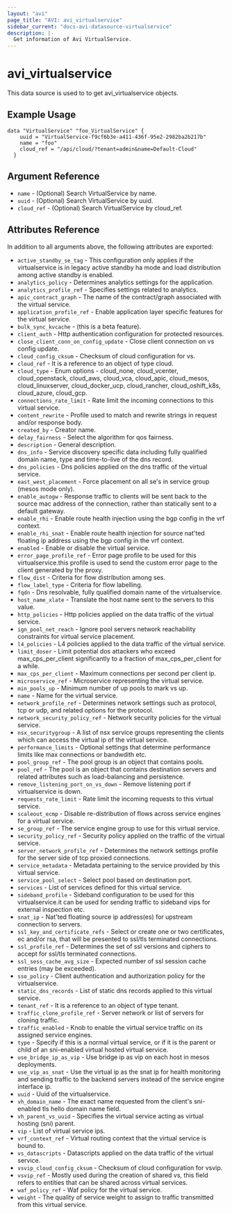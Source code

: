 ```yaml
---
layout: "avi"
page_title: "AVI: avi_virtualservice"
sidebar_current: "docs-avi-datasource-virtualservice"
description: |-
  Get information of Avi VirtualService.
---
```


# avi_virtualservice

This data source is used to to get avi_virtualservice objects.

## Example Usage

```hcl
data "VirtualService" "foo_VirtualService" {
    uuid = "VirtualService-f9cf6b3e-a411-436f-95e2-2982ba2b217b"
    name = "foo"
    cloud_ref = "/api/cloud/?tenant=admin&name=Default-Cloud"
  }
```

## Argument Reference

* `name` - (Optional) Search VirtualService by name.
* `uuid` - (Optional) Search VirtualService by uuid.
* `cloud_ref` - (Optional) Search VirtualService by cloud_ref.
  
## Attributes Reference

In addition to all arguments above, the following attributes are exported:

* `active_standby_se_tag` - This configuration only applies if the virtualservice is in legacy active standby ha mode and load distribution among active standby is enabled.
* `analytics_policy` - Determines analytics settings for the application.
* `analytics_profile_ref` - Specifies settings related to analytics.
* `apic_contract_graph` - The name of the contract/graph associated with the virtual service.
* `application_profile_ref` - Enable application layer specific features for the virtual service.
* `bulk_sync_kvcache` - (this is a beta feature).
* `client_auth` - Http authentication configuration for protected resources.
* `close_client_conn_on_config_update` - Close client connection on vs config update.
* `cloud_config_cksum` - Checksum of cloud configuration for vs.
* `cloud_ref` - It is a reference to an object of type cloud.
* `cloud_type` - Enum options - cloud_none, cloud_vcenter, cloud_openstack, cloud_aws, cloud_vca, cloud_apic, cloud_mesos, cloud_linuxserver, cloud_docker_ucp, cloud_rancher, cloud_oshift_k8s, cloud_azure, cloud_gcp.
* `connections_rate_limit` - Rate limit the incoming connections to this virtual service.
* `content_rewrite` - Profile used to match and rewrite strings in request and/or response body.
* `created_by` - Creator name.
* `delay_fairness` - Select the algorithm for qos fairness.
* `description` - General description.
* `dns_info` - Service discovery specific data including fully qualified domain name, type and time-to-live of the dns record.
* `dns_policies` - Dns policies applied on the dns traffic of the virtual service.
* `east_west_placement` - Force placement on all se's in service group (mesos mode only).
* `enable_autogw` - Response traffic to clients will be sent back to the source mac address of the connection, rather than statically sent to a default gateway.
* `enable_rhi` - Enable route health injection using the bgp config in the vrf context.
* `enable_rhi_snat` - Enable route health injection for source nat'ted floating ip address using the bgp config in the vrf context.
* `enabled` - Enable or disable the virtual service.
* `error_page_profile_ref` - Error page profile to be used for this virtualservice.this profile is used to send the custom error page to the client generated by the proxy.
* `flow_dist` - Criteria for flow distribution among ses.
* `flow_label_type` - Criteria for flow labelling.
* `fqdn` - Dns resolvable, fully qualified domain name of the virtualservice.
* `host_name_xlate` - Translate the host name sent to the servers to this value.
* `http_policies` - Http policies applied on the data traffic of the virtual service.
* `ign_pool_net_reach` - Ignore pool servers network reachability constraints for virtual service placement.
* `l4_policies` - L4 policies applied to the data traffic of the virtual service.
* `limit_doser` - Limit potential dos attackers who exceed max_cps_per_client significantly to a fraction of max_cps_per_client for a while.
* `max_cps_per_client` - Maximum connections per second per client ip.
* `microservice_ref` - Microservice representing the virtual service.
* `min_pools_up` - Minimum number of up pools to mark vs up.
* `name` - Name for the virtual service.
* `network_profile_ref` - Determines network settings such as protocol, tcp or udp, and related options for the protocol.
* `network_security_policy_ref` - Network security policies for the virtual service.
* `nsx_securitygroup` - A list of nsx service groups representing the clients which can access the virtual ip of the virtual service.
* `performance_limits` - Optional settings that determine performance limits like max connections or bandwdith etc.
* `pool_group_ref` - The pool group is an object that contains pools.
* `pool_ref` - The pool is an object that contains destination servers and related attributes such as load-balancing and persistence.
* `remove_listening_port_on_vs_down` - Remove listening port if virtualservice is down.
* `requests_rate_limit` - Rate limit the incoming requests to this virtual service.
* `scaleout_ecmp` - Disable re-distribution of flows across service engines for a virtual service.
* `se_group_ref` - The service engine group to use for this virtual service.
* `security_policy_ref` - Security policy applied on the traffic of the virtual service.
* `server_network_profile_ref` - Determines the network settings profile for the server side of tcp proxied connections.
* `service_metadata` - Metadata pertaining to the service provided by this virtual service.
* `service_pool_select` - Select pool based on destination port.
* `services` - List of services defined for this virtual service.
* `sideband_profile` - Sideband configuration to be used for this virtualservice.it can be used for sending traffic to sideband vips for external inspection etc.
* `snat_ip` - Nat'ted floating source ip address(es) for upstream connection to servers.
* `ssl_key_and_certificate_refs` - Select or create one or two certificates, ec and/or rsa, that will be presented to ssl/tls terminated connections.
* `ssl_profile_ref` - Determines the set of ssl versions and ciphers to accept for ssl/tls terminated connections.
* `ssl_sess_cache_avg_size` - Expected number of ssl session cache entries (may be exceeded).
* `sso_policy` - Client authentication and authorization policy for the virtualservice.
* `static_dns_records` - List of static dns records applied to this virtual service.
* `tenant_ref` - It is a reference to an object of type tenant.
* `traffic_clone_profile_ref` - Server network or list of servers for cloning traffic.
* `traffic_enabled` - Knob to enable the virtual service traffic on its assigned service engines.
* `type` - Specify if this is a normal virtual service, or if it is the parent or child of an sni-enabled virtual hosted virtual service.
* `use_bridge_ip_as_vip` - Use bridge ip as vip on each host in mesos deployments.
* `use_vip_as_snat` - Use the virtual ip as the snat ip for health monitoring and sending traffic to the backend servers instead of the service engine interface ip.
* `uuid` - Uuid of the virtualservice.
* `vh_domain_name` - The exact name requested from the client's sni-enabled tls hello domain name field.
* `vh_parent_vs_uuid` - Specifies the virtual service acting as virtual hosting (sni) parent.
* `vip` - List of virtual service ips.
* `vrf_context_ref` - Virtual routing context that the virtual service is bound to.
* `vs_datascripts` - Datascripts applied on the data traffic of the virtual service.
* `vsvip_cloud_config_cksum` - Checksum of cloud configuration for vsvip.
* `vsvip_ref` - Mostly used during the creation of shared vs, this field refers to entities that can be shared across virtual services.
* `waf_policy_ref` - Waf policy for the virtual service.
* `weight` - The quality of service weight to assign to traffic transmitted from this virtual service.

